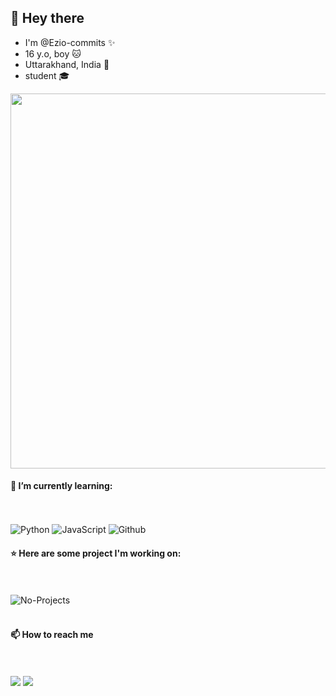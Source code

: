## 👋 Hey there

- I'm @Ezio-commits :sparkles:
- 16 y.o, boy :cat:
- Uttarakhand, India :round_pushpin:
- student :mortar_board:
<img src="https://te.legra.ph/file/1a7000442c7aae38d7f4d.jpg" width="600">

#### :closed_book: I’m currently learning:
<br><br>
![Python](https://img.shields.io/badge/python-%230175C2.svg?style=for-the-badge&logo=python&logoColor=white)
![JavaScript](https://img.shields.io/badge/javascript-black.svg?style=for-the-badge&logo=javascript&logoColor=%23F7DF1E)
![Github](https://img.shields.io/badge/github-black.svg?style=for-the-badge&logo=github&logoColor=white)

#### :star: Here are some project I'm working on:
<br><br>
![No-Projects](https://img.shields.io/badge/none-black.svg?style=for-the-badge&logo=none&logoColor=white)
<br><br>


#### 📫 How to reach me
<br><br> 
[<img src="https://img.shields.io/badge/Telegram-%230175C2?style=for-the-badge&logo=telegram">](https://t.me/Ezio_drafts)
[<img src="https://img.shields.io/badge/Email-brown?style=for-the-badge&logo=gmail">](mailto:eziodrafts@gmail.com)

<!--- edit the contact and anilist info later --->




<!---
Ezio-commits/Ezio-commits is a ✨ special ✨ repository because its `README.md` (this file) appears on your GitHub profile.
You can click the Preview link to take a look at your changes.
--->
